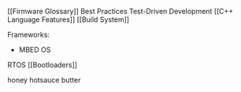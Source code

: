 [[Firmware Glossary]]
Best Practices
Test-Driven Development
[[C++ Language Features]]
[[Build System]]

Frameworks:
- MBED OS

RTOS
[[Bootloaders]]

honey
hotsauce
butter

